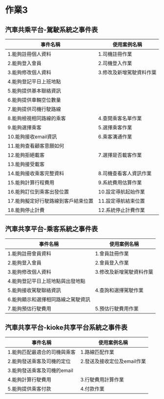 # 作業3
## 汽車共乘平台-駕駛系統之事件表

|事件名稱|使用案例名稱|
|---|---|
|1.能夠註冊個人資料|1.司機註冊作業|
|2.能夠登入會員|2.司機登入作業|
|3.能夠修改個人資料|3.修改及新增駕駛資料作葉|
|4.能夠登記平日上班地點||
|5.能夠提供基本聯絡資訊||
|6.能夠提供車輛空位數量||
|7.能夠提供司機行駛路線||
|8.能夠檢視相同路線的乘客|4.查閱乘客名單作業|
|9.能夠選擇乘客|5.選擇乘客作業|
|10.能夠接收email資訊|6.乘客溝通作業|
|11.能夠查看顧客意願如何|
|12.能夠拒絕載客|7.選擇是否載客作業|
|13.能夠接受載客||
|14.能夠接收乘客完整資料|8.司機查看客人資訊作業|
|15.能夠計算行程費用|9.系統費用估算作業|
|16.能夠訂位到乘客出發位置|10.設定導航起始作業|
|17.能夠擬定好行駛路線到客戶結束位置|11.設定導航結束位置|
|18.能夠停止計費|12.系統停止計費作業|

## 汽車共享平台-乘客系統之事件表

|事件名稱|使用案例名稱|
|---|---|
|1.能夠註冊會員資料|1.會員註冊作業|
|2.能夠登入會員|2.會員登入作業|
|3.能夠修改個人資料|3.修改及新增駕駛資料作葉|
|4.能夠登記平日上班地點與出發地點||
|5.能夠接收駕駛聯絡資訊|4.查詢和選擇駕駛作業|
|6.能夠顯示和選擇相同路線之駕駛資訊||
|7.能夠預估行駛費用|5.預估行駛費用作業|

## 汽車共享平台-kioke共享平台系統之事件表

|事件名稱|使用案例名稱|
|---|---|
|1.能夠匹配最適合的司機與乘客|1.路線匹配作業|
|2.能夠發送乘客及司機的定位|2.發送及接收定位及email作業|
|3.能夠發送乘客及司機的email||
|4.能夠計算行駛費用|3.行駛費用計算作業|
|5.能夠提供乘客付款|4.付款作業|
